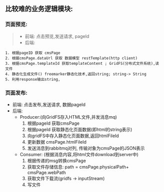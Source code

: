 ## 比较难的业务逻辑模块:
### 页面预览: 
> - 前端: 点击预览,发送请求, pageId
> - 后端:  
    
    1. 根据pageID 获取 cmsPage
    2. 根据cmsPage.dataUrl 获取 数据模型 restTemplate(http client)
    3. 根据cmsPage.templateId 获取templateContent ; GridFS(分布式文件系统),读文件
    4. 静态化生成文件() freemarker静态化技术,返回string; string-> String        
    5. 利用response输出string,

### 页面发布: 
- 前端: 点击发布,发送请求, 数据pageId 
- 后端: 
    - Producer:(向GridFS存入HTML文件,并发消息mq)
        1. 根据pageId 获取cmsPage
        2. 根据pageId 获取静态化页面数据(即html的string表示)
        3. 向gridFS中存入静态化页面数据,返回htmlFileId
        4. 更新数据 cmsPage.htmlFileId
        5. 发送消息到rabbitmq对列, 传输对象为cmsPage的JSON表示
    - Consumer: (根据消息内容,将html文件download到server中)
        1. 根据传递的msg转换cmsPage
        2. 获取文件存储信息: path = cmsPage.physicalPath+ cmsPage.webPath
        3. 获取文件下载流(gridfs -> inputStream)
        4. 写文件
      
             